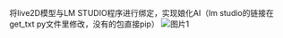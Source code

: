 将live2D模型与LM STUDIO程序进行绑定，实现娘化AI（lm studio的链接在get_txt py文件里修改，没有的包直接pip）
![图片1](https://github.com/user-attachments/assets/2501718d-924b-45c6-b7d0-37a0c7e8bfaf)
